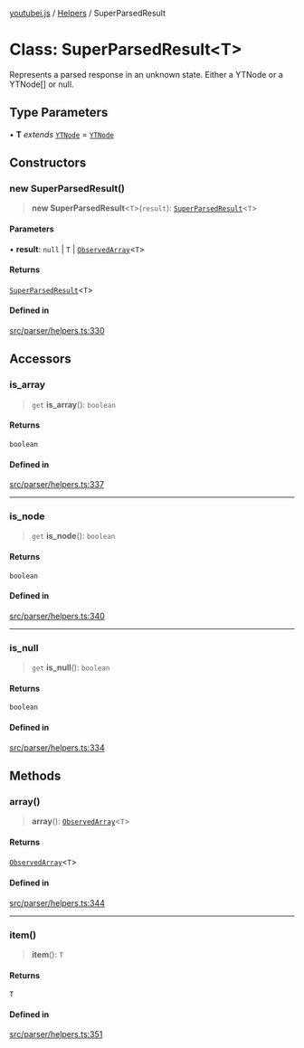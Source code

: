 [youtubei.js](../../../README.md) / [Helpers](../README.md) / SuperParsedResult

# Class: SuperParsedResult\<T\>

Represents a parsed response in an unknown state. Either a YTNode or a YTNode[] or null.

## Type Parameters

• **T** *extends* [`YTNode`](YTNode.md) = [`YTNode`](YTNode.md)

## Constructors

### new SuperParsedResult()

> **new SuperParsedResult**\<`T`\>(`result`): [`SuperParsedResult`](SuperParsedResult.md)\<`T`\>

#### Parameters

• **result**: `null` \| `T` \| [`ObservedArray`](../type-aliases/ObservedArray.md)\<`T`\>

#### Returns

[`SuperParsedResult`](SuperParsedResult.md)\<`T`\>

#### Defined in

[src/parser/helpers.ts:330](https://github.com/LuanRT/YouTube.js/blob/e54e499ff553dab51e6d9d1aebc090b50fec29ba/src/parser/helpers.ts#L330)

## Accessors

### is\_array

> `get` **is\_array**(): `boolean`

#### Returns

`boolean`

#### Defined in

[src/parser/helpers.ts:337](https://github.com/LuanRT/YouTube.js/blob/e54e499ff553dab51e6d9d1aebc090b50fec29ba/src/parser/helpers.ts#L337)

***

### is\_node

> `get` **is\_node**(): `boolean`

#### Returns

`boolean`

#### Defined in

[src/parser/helpers.ts:340](https://github.com/LuanRT/YouTube.js/blob/e54e499ff553dab51e6d9d1aebc090b50fec29ba/src/parser/helpers.ts#L340)

***

### is\_null

> `get` **is\_null**(): `boolean`

#### Returns

`boolean`

#### Defined in

[src/parser/helpers.ts:334](https://github.com/LuanRT/YouTube.js/blob/e54e499ff553dab51e6d9d1aebc090b50fec29ba/src/parser/helpers.ts#L334)

## Methods

### array()

> **array**(): [`ObservedArray`](../type-aliases/ObservedArray.md)\<`T`\>

#### Returns

[`ObservedArray`](../type-aliases/ObservedArray.md)\<`T`\>

#### Defined in

[src/parser/helpers.ts:344](https://github.com/LuanRT/YouTube.js/blob/e54e499ff553dab51e6d9d1aebc090b50fec29ba/src/parser/helpers.ts#L344)

***

### item()

> **item**(): `T`

#### Returns

`T`

#### Defined in

[src/parser/helpers.ts:351](https://github.com/LuanRT/YouTube.js/blob/e54e499ff553dab51e6d9d1aebc090b50fec29ba/src/parser/helpers.ts#L351)
